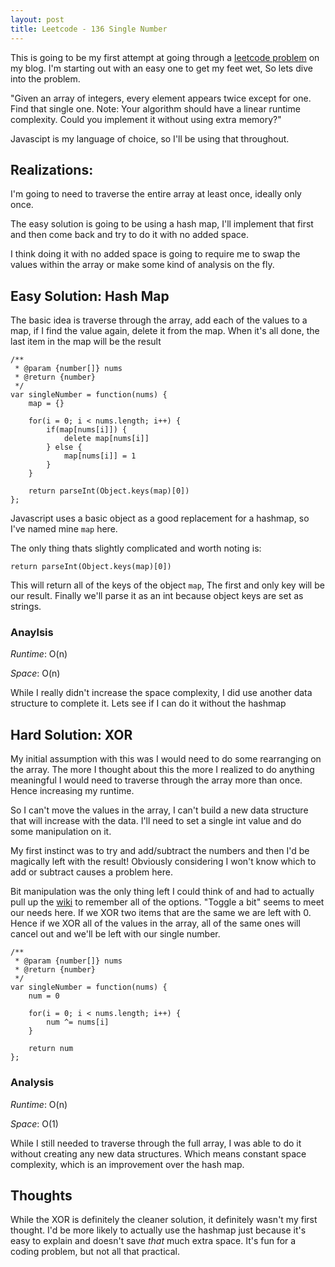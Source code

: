 ```yaml
---
layout: post
title: Leetcode - 136 Single Number 
---
```


This is going to be my first attempt at going through a [leetcode problem](https://leetcode.com/problems/single-number/) on my blog. I'm starting out with an easy one to get my feet wet, So lets dive into the problem.

"Given an array of integers, every element appears twice except for one. Find that single one. Note: Your algorithm should have a linear runtime complexity. Could you implement it without using extra memory?"  

Javascipt is my language of choice, so I'll be using that throughout.

## Realizations:

I'm going to need to traverse the entire array at least once, ideally only once.

The easy solution is going to be using a hash map, I'll implement that first and then come back and try to do it with no added space.

I think doing it with no added space is going to require me to swap the values within the array or make some kind of analysis on the fly.

## Easy Solution: Hash Map

The basic idea is traverse through the array, add each of the values to a map, if I find the value again, delete it from the map. When it's all done, the last item in the map will be the result

```
/**
 * @param {number[]} nums
 * @return {number}
 */
var singleNumber = function(nums) {
    map = {}
    
    for(i = 0; i < nums.length; i++) {
        if(map[nums[i]]) {
            delete map[nums[i]]
        } else {
            map[nums[i]] = 1
        }
    }

    return parseInt(Object.keys(map)[0])
};
```

Javascript uses a basic object as a good replacement for a hashmap, so I've named mine `map` here.

The only thing thats slightly complicated and worth noting is:

```
return parseInt(Object.keys(map)[0])
```

This will return all of the keys of the object `map`, The first and only key will be our result. Finally we'll parse it as an int because object keys are set as strings.

### Anaylsis

*Runtime*: O(n)

*Space*: O(n)

While I really didn't increase the space complexity, I did use another data structure to complete it. Lets see if I can do it without the hashmap

## Hard Solution: XOR

My initial assumption with this was I would need to do some rearranging on the array. The more I thought about this the more I realized to do anything meaningful I would need to traverse through the array more than once. Hence increasing my runtime.

So I can't move the values in the array, I can't build a new data structure that will increase with the data. I'll need to set a single int value and do some manipulation on it.

My first instinct was to try and add/subtract the numbers and then I'd be magically left with the result! Obviously considering I won't know which to add or subtract causes a problem here.

Bit manipulation was the only thing left I could think of and had to actually pull up the [wiki](https://en.wikipedia.org/wiki/Bit_manipulation) to remember all of the options. "Toggle a bit" seems to meet our needs here. If we XOR two items that are the same we are left with 0. Hence if we XOR all of the values in the array, all of the same ones will cancel out and we'll be left with our single number. 

```
/**
 * @param {number[]} nums
 * @return {number}
 */
var singleNumber = function(nums) {
    num = 0
    
    for(i = 0; i < nums.length; i++) {
        num ^= nums[i] 
    }
    
    return num
};
```

### Analysis

*Runtime*: O(n)

*Space*: O(1)

While I still needed to traverse through the full array, I was able to do it without creating any new data structures. Which means constant space complexity, which is an improvement over the hash map.

## Thoughts

While the XOR is definitely the cleaner solution, it definitely wasn't my first thought. I'd be more likely to actually use the hashmap just because it's easy to explain and doesn't save _that_ much extra space. It's fun for a coding problem, but not all that practical.
